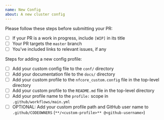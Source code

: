 ```yaml
---
name: New Config
about: A new cluster config
---
```


Please follow these steps before submitting your PR:

- [ ] If your PR is a work in progress, include `[WIP]` in its title
- [ ] Your PR targets the `master` branch
- [ ] You've included links to relevant issues, if any

Steps for adding a new config profile:

- [ ] Add your custom config file to the `conf/` directory
- [ ] Add your documentation file to the `docs/` directory
- [ ] Add your custom profile to the `nfcore_custom.config` file in the top-level directory
- [ ] Add your custom profile to the `README.md` file in the top-level directory
- [ ] Add your profile name to the `profile:` scope in `.github/workflows/main.yml`
- [ ] OPTIONAL: Add your custom profile path and GitHub user name to `.github/CODEOWNERS` (`**/<custom-profile>** @<github-username>`)

<!--
If you require/still waiting for a review, please feel free to request a review from @nf-core/maintainers

Please see uploading to`nf-core/configs` for more details:
https://github.com/nf-core/configs#uploading-to-nf-coreconfigs

Thank you for contributing to nf-core!
-->
